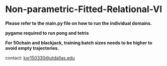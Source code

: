 # Non-parametric-Fitted-Relational-VI

**Please refer to the main.py file on how to run the individual domains.**

**pygame required to run pong and tetris**

**For 50chain and blackjack, training batch sizes needs to be higher to avoid empty trajectories.**

contact: kxr150330@utdallas.edu
